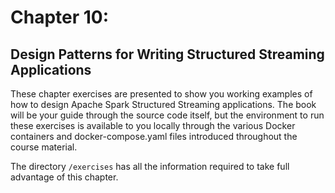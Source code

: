 # Chapter 10:
## Design Patterns for Writing Structured Streaming Applications

These chapter exercises are presented to show you working examples of how to design Apache Spark Structured Streaming applications. The book will be your guide through the source code itself, but the environment to run these exercises is available to you locally through the various Docker containers and docker-compose.yaml files introduced throughout the course material.

The directory `/exercises` has all the information required to take full advantage of this chapter.
